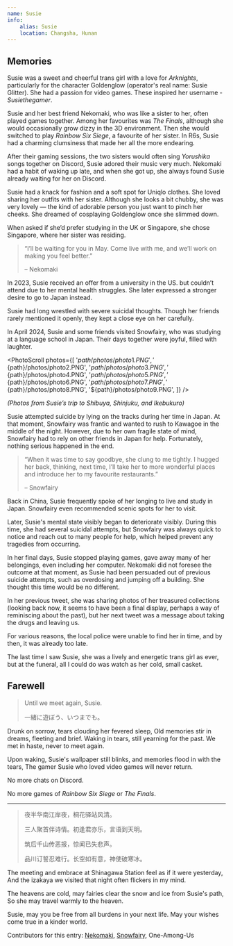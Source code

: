 ```yaml
---
name: Susie
info:
    alias: Susie
    location: Changsha, Hunan
---
```


## Memories

Susie was a sweet and cheerful trans girl with a love for *Arknights*,
particularly for the character Goldenglow (operator's real name: Susie Glitter).
She had a passion for video games. These inspired her username - *Susiethegamer*.  

Susie and her best friend Nekomaki, who was like a sister to her, often played games together.
Among her favourites was *The Finals*, although she would occasionally grow dizzy in the 3D environment.
Then she would switched to play *Rainbow Six Siege*, a favourite of her sister.
In R6s, Susie had a charming clumsiness that made her all the more endearing.

After their gaming sessions, the two sisters would often sing *Yorushika* songs together on Discord, Susie adored their music very much.
Nekomaki had a habit of waking up late, and when she got up, she always found Susie already waiting for her on Discord.

Susie had a knack for fashion and a soft spot for Uniqlo clothes.
She loved sharing her outfits with her sister.
Although she looks a bit chubby, she was very lovely — the kind of adorable person you just want to pinch her cheeks.
She dreamed of cosplaying Goldenglow once she slimmed down.

When asked if she’d prefer studying in the UK or Singapore, she chose Singapore, where her sister was residing.

> “I’ll be waiting for you in May. Come live with me, and we’ll work on making you feel better.”
>
> – Nekomaki

In 2023, Susie received an offer from a university in the US. but couldn’t attend due to her mental health struggles.
She later expressed a stronger desire to go to Japan instead.

Susie had long wrestled with severe suicidal thoughts.
Though her friends rarely mentioned it openly, they kept a close eye on her carefully.

In April 2024, Susie and some friends visited Snowfairy, who was studying at a language school in Japan.
Their days together were joyful, filled with laughter.

<PhotoScroll photos={[
'${path}/photos/photo1.PNG',
'${path}/photos/photo2.PNG',
'${path}/photos/photo3.PNG',
'${path}/photos/photo4.PNG',
'${path}/photos/photo5.PNG',
'${path}/photos/photo6.PNG',
'${path}/photos/photo7.PNG',
'${path}/photos/photo8.PNG',
'${path}/photos/photo9.PNG',
]} />

*(Photos from Susie’s trip to Shibuya, Shinjuku, and Ikebukuro)*

Susie attempted suicide by lying on the tracks during her time in Japan.
At that moment, Snowfairy was frantic and wanted to rush to Kawagoe in the middle of the night.
However, due to her own fragile state of mind, Snowfairy had to rely on other friends in Japan for help.
Fortunately, nothing serious happened in the end.

> “When it was time to say goodbye, she clung to me tightly. I hugged her back, thinking, next time, I’ll take her to more wonderful places and introduce her to my favourite restaurants.”
>
> – Snowfairy

Back in China, Susie frequently spoke of her longing to live and study in Japan.
Snowfairy even recommended scenic spots for her to visit.

Later, Susie's mental state visibly began to deteriorate visibly.
During this time, she had several suicidal attempts,
but Snowfairy was always quick to notice and reach out to many people for help,
which helped prevent any tragedies from occurring.

In her final days, Susie stopped playing games, gave away many of her belongings, even including her computer.
Nekomaki did not foresee the outcome at that moment,
as Susie had been persuaded out of previous suicide attempts,
such as overdosing and jumping off a building.
She thought this time would be no different.

<!-- By the time the local police arrived, it was too late.

The lively, vibrant Susie from our memories had become a distant echo. Her funeral saw her spirit reduced to a small, cold box. -->

In her previous tweet,
she was sharing photos of her treasured collections (looking back now, it seems to have been a final display, perhaps a way of reminiscing about the past),
but her next tweet was a message about taking the drugs and leaving us.

For various reasons, the local police were unable to find her in time, and by then, it was already too late.

The last time I saw Susie,
she was a lively and energetic trans girl as ever,
but at the funeral,
all I could do was watch as her cold, small casket.

## Farewell

> Until we meet again, Susie.
>
> 一緒に遊ぼう、いつまでも。

<!-- The memories are vivid and heavy—dreams of Susie’s laughter fade into tears. Her wallpaper still flickers on the screen, a cruel reminder of the girl who loved video games but will never return. -->

Drunk on sorrow, tears clouding her fevered sleep,
Old memories stir in dreams, fleeting and brief.
Waking in tears, still yearning for the past.
We met in haste, never to meet again.

Upon waking, Susie's wallpaper still blinks,
and memories flood in with the tears,
The gamer Susie who loved video games will never return.

No more chats on Discord.

No more games of *Rainbow Six Siege* or *The Finals*.

---

> 夜半华南江岸夜，桐花驿站风清。
>
> 三人聚首伴诗情。初逢君亦乐，言语到天明。
>
> 筑后千山传恶报，惊闻已失悲声。
>
> 品川订誓忍难行。长空如有意，神使破寒冰。

<!-- > *Under Huainan’s starry skies, the wind whispers through the Tung blossoms.*
>
> *Three souls met by fate, sharing poetry till dawn.*
>
> *Mountains now carry the sorrowful news—one has gone.*
>
> *The promise made at Shinagawa lingers still.*
>
> *May the heavens, in their grace, clear the frost from her path, guiding her to warmth and light.*
>
> 这诗歌有一些细节我还想问，先用原文吧。 -->

The meeting and embrace at Shinagawa Station feel as if it were yesterday,
And the izakaya we visited that night often flickers in my mind.

The heavens are cold, may fairies clear the snow and ice from Susie's path,
So she may travel warmly to the heaven.

Susie, may you be free from all burdens in your next life.
May your wishes come true in a kinder world.

Contributors for this entry: [Nekomaki](https://twitter.com/nekomakiQAQ), [Snowfairy](https://twitter.com/snowfairy011026), One-Among-Us
